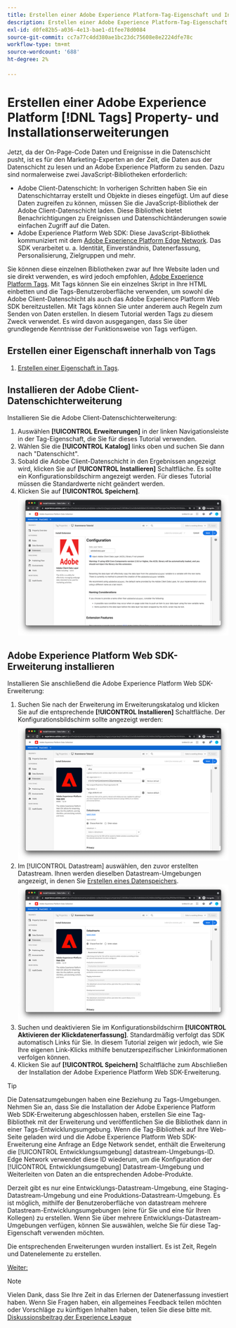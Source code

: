 ```yaml
---
title: Erstellen einer Adobe Experience Platform-Tag-Eigenschaft und Installieren von Erweiterungen
description: Erstellen einer Adobe Experience Platform-Tag-Eigenschaft und Installieren von Erweiterungen
exl-id: d0fe82b5-a036-4e13-bae1-d1fee78d0084
source-git-commit: cc7a77c4dd380ae1bc23dc75608e8e2224dfe78c
workflow-type: tm+mt
source-wordcount: '688'
ht-degree: 2%

---
```


# Erstellen einer Adobe Experience Platform [!DNL Tags] Property- und Installationserweiterungen

Jetzt, da der On-Page-Code Daten und Ereignisse in die Datenschicht pusht, ist es für den Marketing-Experten an der Zeit, die Daten aus der Datenschicht zu lesen und an Adobe Experience Platform zu senden. Dazu sind normalerweise zwei JavaScript-Bibliotheken erforderlich:

* Adobe Client-Datenschicht: In vorherigen Schritten haben Sie ein Datenschichtarray erstellt und Objekte in dieses eingefügt. Um auf diese Daten zugreifen zu können, müssen Sie die JavaScript-Bibliothek der Adobe Client-Datenschicht laden. Diese Bibliothek bietet Benachrichtigungen zu Ereignissen und Datenschichtänderungen sowie einfachen Zugriff auf die Daten.
* Adobe Experience Platform Web SDK: Diese JavaScript-Bibliothek kommuniziert mit dem [Adobe Experience Platform Edge Network](https://business.adobe.com/products/experience-platform/experience-platform-edge-network.html). Das SDK verarbeitet u. a. Identität, Einverständnis, Datenerfassung, Personalisierung, Zielgruppen und mehr.

Sie können diese einzelnen Bibliotheken zwar auf Ihre Website laden und sie direkt verwenden, es wird jedoch empfohlen, [Adobe Experience Platform Tags](https://experienceleague.adobe.com/docs/experience-platform/tags/home.html?lang=de). Mit Tags können Sie ein einzelnes Skript in Ihre HTML einbetten und die Tags-Benutzeroberfläche verwenden, um sowohl die Adobe Client-Datenschicht als auch das Adobe Experience Platform Web SDK bereitzustellen. Mit Tags können Sie unter anderem auch Regeln zum Senden von Daten erstellen. In diesem Tutorial werden Tags zu diesem Zweck verwendet. Es wird davon ausgegangen, dass Sie über grundlegende Kenntnisse der Funktionsweise von Tags verfügen.

## Erstellen einer Eigenschaft innerhalb von Tags

1. [Erstellen einer Eigenschaft in Tags](https://experienceleague.adobe.com/docs/experience-platform/tags/admin/companies-and-properties.html#create-or-configure-a-property).

## Installieren der Adobe Client-Datenschichterweiterung

Installieren Sie die Adobe Client-Datenschichterweiterung:

1. Auswählen **[!UICONTROL Erweiterungen]** in der linken Navigationsleiste in der Tag-Eigenschaft, die Sie für dieses Tutorial verwenden.
1. Wählen Sie die **[!UICONTROL Katalog]** links oben und suchen Sie dann nach &quot;Datenschicht&quot;.
1. Sobald die Adobe Client-Datenschicht in den Ergebnissen angezeigt wird, klicken Sie auf **[!UICONTROL Installieren]** Schaltfläche. Es sollte ein Konfigurationsbildschirm angezeigt werden. Für dieses Tutorial müssen die Standardwerte nicht geändert werden.
1. Klicken Sie auf **[!UICONTROL Speichern]**.
   ![Installation der Adobe Client-Datenschicht-Erweiterung](../assets/acdl-extension-installation.png)


## Adobe Experience Platform Web SDK-Erweiterung installieren

Installieren Sie anschließend die Adobe Experience Platform Web SDK-Erweiterung:

1. Suchen Sie nach der Erweiterung im Erweiterungskatalog und klicken Sie auf die entsprechende **[!UICONTROL Installieren]** Schaltfläche. Der Konfigurationsbildschirm sollte angezeigt werden:
   ![Installation der Adobe Experience Platform Web SDK-Erweiterung](../assets/web-sdk-extension-installation.png)
1. Im [!UICONTROL Datastream] auswählen, den zuvor erstellten Datastream. Ihnen werden dieselben Datastream-Umgebungen angezeigt, in denen Sie [Erstellen eines Datenspeichers](../configure-the-server/create-a-datastream.md).
   ![Datenspeicherauswahl](../assets/web-sdk-datastream-selection.png)
1. Suchen und deaktivieren Sie im Konfigurationsbildschirm **[!UICONTROL Aktivieren der Klickdatenerfassung]**. Standardmäßig verfolgt das SDK automatisch Links für Sie. In diesem Tutorial zeigen wir jedoch, wie Sie Ihre eigenen Link-Klicks mithilfe benutzerspezifischer Linkinformationen verfolgen können.
1. Klicken Sie auf **[!UICONTROL Speichern]** Schaltfläche zum Abschließen der Installation der Adobe Experience Platform Web SDK-Erweiterung.

>[!TIP]
>
>Die Datensatzumgebungen haben eine Beziehung zu Tags-Umgebungen. Nehmen Sie an, dass Sie die Installation der Adobe Experience Platform Web SDK-Erweiterung abgeschlossen haben, erstellen Sie eine Tag-Bibliothek mit der Erweiterung und veröffentlichen Sie die Bibliothek dann in einer Tags-Entwicklungsumgebung. Wenn die Tag-Bibliothek auf Ihre Web-Seite geladen wird und die Adobe Experience Platform Web SDK-Erweiterung eine Anfrage an Edge Network sendet, enthält die Erweiterung die [!UICONTROL Entwicklungsumgebung] datastream-Umgebungs-ID. Edge Network verwendet diese ID wiederum, um die Konfiguration der [!UICONTROL Entwicklungsumgebung] Datastream-Umgebung und Weiterleiten von Daten an die entsprechenden Adobe-Produkte.
>
>Derzeit gibt es nur eine Entwicklungs-Datastream-Umgebung, eine Staging-Datastream-Umgebung und eine Produktions-Datastream-Umgebung. Es ist möglich, mithilfe der Benutzeroberfläche von datastream mehrere Datastream-Entwicklungsumgebungen (eine für Sie und eine für Ihren Kollegen) zu erstellen. Wenn Sie über mehrere Entwicklungs-Datastream-Umgebungen verfügen, können Sie auswählen, welche Sie für diese Tag-Eigenschaft verwenden möchten.


Die entsprechenden Erweiterungen wurden installiert. Es ist Zeit, Regeln und Datenelemente zu erstellen.

[Weiter: ](create-rules-for-tracking-page-view-and-commerce-events.md)

>[!NOTE]
>
>Vielen Dank, dass Sie Ihre Zeit in das Erlernen der Datenerfassung investiert haben. Wenn Sie Fragen haben, ein allgemeines Feedback teilen möchten oder Vorschläge zu künftigen Inhalten haben, teilen Sie diese bitte mit. [Diskussionsbeitrag der Experience League](https://experienceleaguecommunities.adobe.com/t5/adobe-experience-platform-launch/tutorial-discussion-use-adobe-experience-platform-data/m-p/543877)
